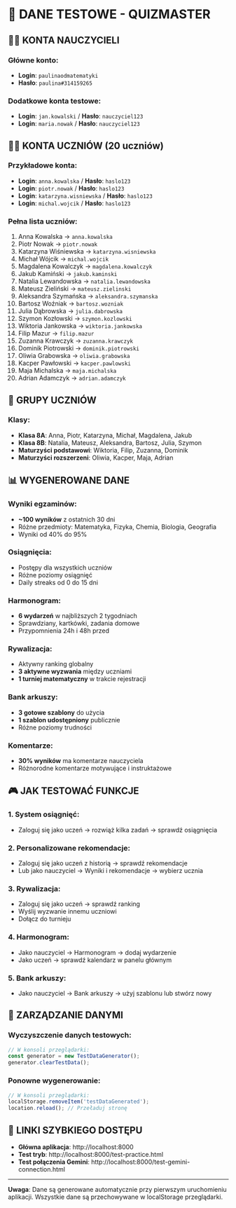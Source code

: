 # 🎯 DANE TESTOWE - QUIZMASTER

## 👨‍🏫 KONTA NAUCZYCIELI

### Główne konto:
- **Login**: `paulinaodmatematyki`
- **Hasło**: `paulina#314159265`

### Dodatkowe konta testowe:
- **Login**: `jan.kowalski` / **Hasło**: `nauczyciel123`
- **Login**: `maria.nowak` / **Hasło**: `nauczyciel123`

## 👨‍🎓 KONTA UCZNIÓW (20 uczniów)

### Przykładowe konta:
- **Login**: `anna.kowalska` / **Hasło**: `haslo123`
- **Login**: `piotr.nowak` / **Hasło**: `haslo123`
- **Login**: `katarzyna.wisniewska` / **Hasło**: `haslo123`
- **Login**: `michal.wojcik` / **Hasło**: `haslo123`

### Pełna lista uczniów:
1. Anna Kowalska → `anna.kowalska`
2. Piotr Nowak → `piotr.nowak`
3. Katarzyna Wiśniewska → `katarzyna.wisniewska`
4. Michał Wójcik → `michal.wojcik`
5. Magdalena Kowalczyk → `magdalena.kowalczyk`
6. Jakub Kamiński → `jakub.kaminski`
7. Natalia Lewandowska → `natalia.lewandowska`
8. Mateusz Zieliński → `mateusz.zielinski`
9. Aleksandra Szymańska → `aleksandra.szymanska`
10. Bartosz Woźniak → `bartosz.wozniak`
11. Julia Dąbrowska → `julia.dabrowska`
12. Szymon Kozłowski → `szymon.kozlowski`
13. Wiktoria Jankowska → `wiktoria.jankowska`
14. Filip Mazur → `filip.mazur`
15. Zuzanna Krawczyk → `zuzanna.krawczyk`
16. Dominik Piotrowski → `dominik.piotrowski`
17. Oliwia Grabowska → `oliwia.grabowska`
18. Kacper Pawłowski → `kacper.pawlowski`
19. Maja Michalska → `maja.michalska`
20. Adrian Adamczyk → `adrian.adamczyk`

## 🏫 GRUPY UCZNIÓW

### Klasy:
- **Klasa 8A**: Anna, Piotr, Katarzyna, Michał, Magdalena, Jakub
- **Klasa 8B**: Natalia, Mateusz, Aleksandra, Bartosz, Julia, Szymon
- **Maturzyści podstawowi**: Wiktoria, Filip, Zuzanna, Dominik
- **Maturzyści rozszerzeni**: Oliwia, Kacper, Maja, Adrian

## 📊 WYGENEROWANE DANE

### Wyniki egzaminów:
- **~100 wyników** z ostatnich 30 dni
- Różne przedmioty: Matematyka, Fizyka, Chemia, Biologia, Geografia
- Wyniki od 40% do 95%

### Osiągnięcia:
- Postępy dla wszystkich uczniów
- Różne poziomy osiągnięć
- Daily streaks od 0 do 15 dni

### Harmonogram:
- **6 wydarzeń** w najbliższych 2 tygodniach
- Sprawdziany, kartkówki, zadania domowe
- Przypomnienia 24h i 48h przed

### Rywalizacja:
- Aktywny ranking globalny
- **3 aktywne wyzwania** między uczniami
- **1 turniej matematyczny** w trakcie rejestracji

### Bank arkuszy:
- **3 gotowe szablony** do użycia
- **1 szablon udostępniony** publicznie
- Różne poziomy trudności

### Komentarze:
- **30% wyników** ma komentarze nauczyciela
- Różnorodne komentarze motywujące i instruktażowe

## 🎮 JAK TESTOWAĆ FUNKCJE

### 1. System osiągnięć:
- Zaloguj się jako uczeń → rozwiąż kilka zadań → sprawdź osiągnięcia

### 2. Personalizowane rekomendacje:
- Zaloguj się jako uczeń z historią → sprawdź rekomendacje
- Lub jako nauczyciel → Wyniki i rekomendacje → wybierz ucznia

### 3. Rywalizacja:
- Zaloguj się jako uczeń → sprawdź ranking
- Wyślij wyzwanie innemu uczniowi
- Dołącz do turnieju

### 4. Harmonogram:
- Jako nauczyciel → Harmonogram → dodaj wydarzenie
- Jako uczeń → sprawdź kalendarz w panelu głównym

### 5. Bank arkuszy:
- Jako nauczyciel → Bank arkuszy → użyj szablonu lub stwórz nowy

## 🔧 ZARZĄDZANIE DANYMI

### Wyczyszczenie danych testowych:
```javascript
// W konsoli przeglądarki:
const generator = new TestDataGenerator();
generator.clearTestData();
```

### Ponowne wygenerowanie:
```javascript
// W konsoli przeglądarki:
localStorage.removeItem('testDataGenerated');
location.reload(); // Przeładuj stronę
```

## 🔗 LINKI SZYBKIEGO DOSTĘPU

- **Główna aplikacja**: http://localhost:8000
- **Test tryb**: http://localhost:8000/test-practice.html
- **Test połączenia Gemini**: http://localhost:8000/test-gemini-connection.html

---

**Uwaga**: Dane są generowane automatycznie przy pierwszym uruchomieniu aplikacji. Wszystkie dane są przechowywane w localStorage przeglądarki.